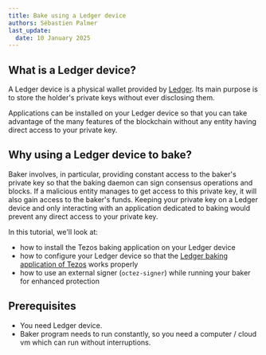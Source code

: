 ```yaml
---
title: Bake using a Ledger device
authors: Sébastien Palmer
last_update:
  date: 10 January 2025
---
```


## What is a Ledger device?

A Ledger device is a physical wallet provided by [Ledger](https://www.ledger.com). Its main purpose is to store the holder's private keys without ever disclosing them.

Applications can be installed on your Ledger device so that you can take advantage of the many features of the blockchain without any entity having direct access to your private key.

## Why using a Ledger device to bake?

Baker involves, in particular, providing constant access to the baker's private key so that the baking daemon can sign consensus operations and blocks.
If a malicious entity manages to get access to this private key, it will also gain access to the baker's funds.
Keeping your private key on a Ledger device and only interacting with an application dedicated to baking would prevent any direct access to your private key.


In this tutorial, we'll look at:
 - how to install the Tezos baking application on your Ledger device
 - how to configure your Ledger device so that the [Ledger baking application of Tezos](https://github.com/trilitech/ledger-app-tezos-baking) works properly
 - how to use an external signer (`octez-signer`) while running your baker for enhanced protection

## Prerequisites

 - You need Ledger device.
 - Baker program needs to run constantly, so you need a computer / cloud vm which can run without interruptions. 

